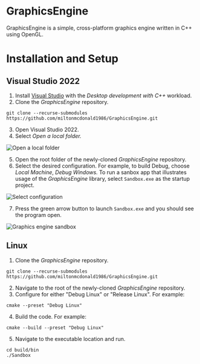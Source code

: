 # GraphicsEngine
GraphicsEngine is a simple, cross-platform graphics engine written in C++ using OpenGL.

# Installation and Setup
## Visual Studio 2022
1. Install [Visual Studio](https://visualstudio.microsoft.com/) with the *Desktop development with C++* workload.
2. Clone the *GraphicsEngine* repository.
```
git clone --recurse-submodules https://github.com/miltonmcdonald1986/GraphicsEngine.git
```
3. Open Visual Studio 2022.
4. Select *Open a local folder.*
   
![Open a local folder](https://github.com/user-attachments/assets/94c4db22-baaa-458c-8485-9aa01fb232de)

5. Open the root folder of the newly-cloned *GraphicsEngine* repository.
6. Select the desired configuration. For example, to build Debug, choose *Local Machine*, *Debug Windows.* To run a sanbox app that illustrates usage of the *GraphicsEngine* library, select `Sandbox.exe` as the startup project.

![Select configuration](https://github.com/user-attachments/assets/b7883fb9-738f-4199-af02-183c02625c37)

7. Press the green arrow button to launch `Sandbox.exe` and you should see the program open.

![Graphics engine sandbox](https://github.com/user-attachments/assets/7f58b1f7-fcca-4b5e-9430-e22118a49a42)

## Linux
1. Clone the *GraphicsEngine* repository.
```
git clone --recurse-submodules https://github.com/miltonmcdonald1986/GraphicsEngine.git
```
2. Navigate to the root of the newly-cloned *GraphicsEngine* repository.
3. Configure for either "Debug Linux" or "Release Linux". For example:
```
cmake --preset "Debug Linux"
```
4. Build the code. For example:
```
cmake --build --preset "Debug Linux"
```
5. Navigate to the executable location and run.
```
cd build/bin
./Sandbox
```
